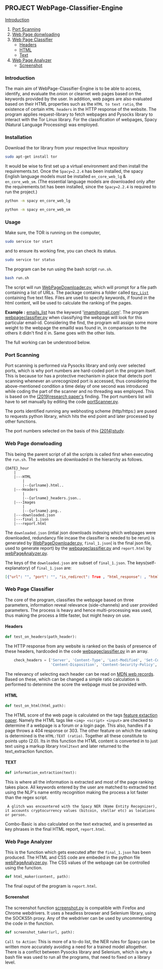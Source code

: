 ## PROJECT WebPage-Classifier-Engine

[Introduction](#introduction)
1. [Port Scanning](#port-scanning)
2. [Web Page donwloading](#web-page-downloading)
3. [Web Page Classifier](#web-page-classifier)
	- [Headers](#headers)
	- [HTML](#html)
	- [Text](#text)
3. [Web Page Analyzer](#web-page-analyzer)
	- [Screenshot](#screenshot)
	
	

### Introduction
The main aim of WebPage-Classifier-Engine is to be able to access, identify, and evaluate the.onion or clearnet web pages based on the keywords provided by the user. In addition, web pages are also evaluated based on their HTML properties such as the `HTML to text ratio`, the existence of certain `HTML headers` in the HTTP response of the website. The program applies request-library to fetch webpages and Pysocks library to interact with the Tor Linux library. For the classification of webpages, Spacy (Natural Language Processing) was employed.

### Installation
Download the tor library from your respective linux repository

```bash
sudo apt-get install tor
```

It would be wise to first set up a virtual environment and then install the requirements.txt. Once the `Spacy=2.2.4` has been installed, the spacy English language models must be installed `en_core_web_lg` & `en_core_web_sm`. (The essential language models are downloaded only after the requirements.txt has been installed, since the `Spacy=2.2.4` is required to run the project.)

```bash
python -m spacy en_core_web_lg
```

```bash
python -m spacy en_core_web_sm
```

### Usage
Make sure, the TOR is running on the computer, 

```bash
sudo service tor start
```

and to ensure its working fine, you can check its status.

```bash
sudo service tor status
```

The program can be run using the bash script `run.sh`.

```bash
bash run.sh
```

The script will run [WebPageDownloader.py](WebPageDownloader.py), which will prompt for a file path containing a list of URLs. The package contains a folder called [`Key_List`](Key_List) containing five text files. Files are used to specify keywords, if found in the html content, will be used to calculate the ranking of the pages.

**Example :** [emails_list](Key_List/emails_list) has the keyword 'imam@gmail.com'. The program [webpageclassifier.py](webpageclassifier.py) when classifying the webpage will look
for this particular email-id. Considering the find, the program will assign some more weight to the webpage the emailId was found in, in comparisson to the others it didn't find it in. Same goes with the other lists. 

The full working can be understood below.

### Port Scanning
Port scanning is performed via Pysocks library and only over selected ports, which is why port numbers are hard-coded port in the program itself. This is because tor has a protective mechanism in place that detects port scanning whenever an unrecognized port is accessed, thus considering the above-mentioned condition a time delay of one second was introduced while coding the part of the scanner and no threading was employed. This is based on the [(2019)research paper's](https://dl.acm.org/doi/pdf/10.1145/3339252.3341486?download=true) finding. The port numbers list will have to set manually by editing the code [portScanner.py](portScanner.py).

The ports identified running any webhosting scheme (http/https:) are pused to requests python library, which hits the end point and later processed by other functions.

The port numbers selected on the basis of this [(2014)study](https://arxiv.org/pdf/1308.6768.pdf).

### Web Page donwloading
This being the parent script of all the scripts is called first when executing the `run.sh`. The websites are downloaded in the hierarchy as follows.

```
{DATE}_hour
    |
    |---HTML
        |
        |--{urlname}.html..
    |---Headers
        |
        |--{urlname}_headers.json..
    |---Images
        |
        |--{urlname}.png..
    |---downloaded.json
    |---final_1.json
    |---report.html
```

The `downloaded.json` (intial json downloads indexing which webpages were downloaded, redundancy file incase the classifier is needed to be rerun) is generated by [WebPageDownloader.py](WebPageDownloader.py), `final_1.json`( is the final json file, used to generate report) by the [webpageclassifier.py](webpageclassifier.py) and `report.html` by [webPageAnalyzer.py](webPageAnalyzer.py).

The keys of the `downloaded.json` are subset of `final_1.json`. The keys(self-explanatory) of `final_1.json` are:

```json
[{"url": "", "port": "", "is_redirect": True , "html_response": , "html_path": "2020-06-26_00/HTML/https:__{url}l", "headers_path": "2020-06-26_00/Headers/https:__{url}_header.json", "image_path": "2020-06-26_00/Images/https:__{url}.png", "script": false, "interest": 1.27, "location_list": [], "person_list": [], "dates_list": [], "organisation_list": [], "emails_list": [], "combo_basic": []}]
```

### Web Page Classifier

The core of the program, classifies the webpage based on three parameters, information reveal relevance (side-channels) and user provided parameters. The process is heavy and hence multi-processing was used, thus making the process a little faster, but might heavy on use. 

#### Headers

```python 
def test_on_headers(path_header):
```

The HTTP response from any website is ranked on the basis of presence of these headers, hardcoded in the code [webpageclassifier.py](webpageclassifier.py) in an array.

```python
    check_headers = ['Server', 'Content-Type', 'Last-Modified', 'Set-Cookie', 'WWW-Authenticate', 'Alt-Svc',
                     'Content-Disposition', 'Content-Security-Policy', 'Strict-Transport-Security', 'ETag']
```
The relevancy of selecting each header can be read on [MDN web records](https://developer.mozilla.org/en-US/docs/Web/HTTP/Headers). Based on these, which can be changed a simple ratio calculation is performed to determine the score the webpage must be provided with.

#### HTML 

```python 
def test_on_html(html_path):
```

The HTML score of the web page is calculated on the tags [feature extaction paper](http://ijcsit.com/docs/Volume%207/vol7issue2/ijcsit2016070218.pdf). Namely the HTML tags like `<img> <script> <input>` are checked to determine if a webpage is a forum or a login page. This also, handles if a page throws a 404 response or 303. The other feature on which the ranking is determined is the `HTML:TEXT (ratio)`. Together all these constitute to points upto (2.0). Its in this function the HTML content is converted in to just text using a markup library `html2text` and later returned to the text_extraction function.

#### TEXT

```python
def information_extraction(text):
```

This is where all the information is extracted and most of the page ranking takes place. All keywords entered by the user are matched to extracted text using the NLP's name entity recognition making the process a lot faster than the regex script.

``` A glitch was encountered with the Spacy NER (Name Entity Recognizer), it accounts cryptocurrency values (bitcoin, stellar etc) as locations or person.``` 

Combo-Basic is also calculated on the text extracted, and is presented as key phrases in the final HTML report, `report.html`.

### Web Page Analyzer
This is the function which gets executed after the `final_1.json` has been produced. The HTML and CSS code are embeded in the python file  [webPageAnalyzer.py](webPageAnalyzer.py).
The CSS values of the webpage can be controlled using the function.

```python
def html_maker(content, path):
```

The final ouput of the program is `report.html`.

#### Screenshot
The screenshot function [screenshot.py](creenshot.py) is compatible with Firefox and Chrome webdrivers. It uses a headless browser and Selenium library, using the SOCKS5h proxy.
Any of the webdriver can be used by uncommenting the code in the function.

```python
def screenshot_taker(url, path):
```

`Call to Action`:
This is more of a to-do list, the NER rules for Spacy can be written more accurately avoiding a need for a trained model altogether.
There is a conflict between Pysocks library and Selenium, which is why a bash file was used to run all the programs, that need to fixed on a library level.
